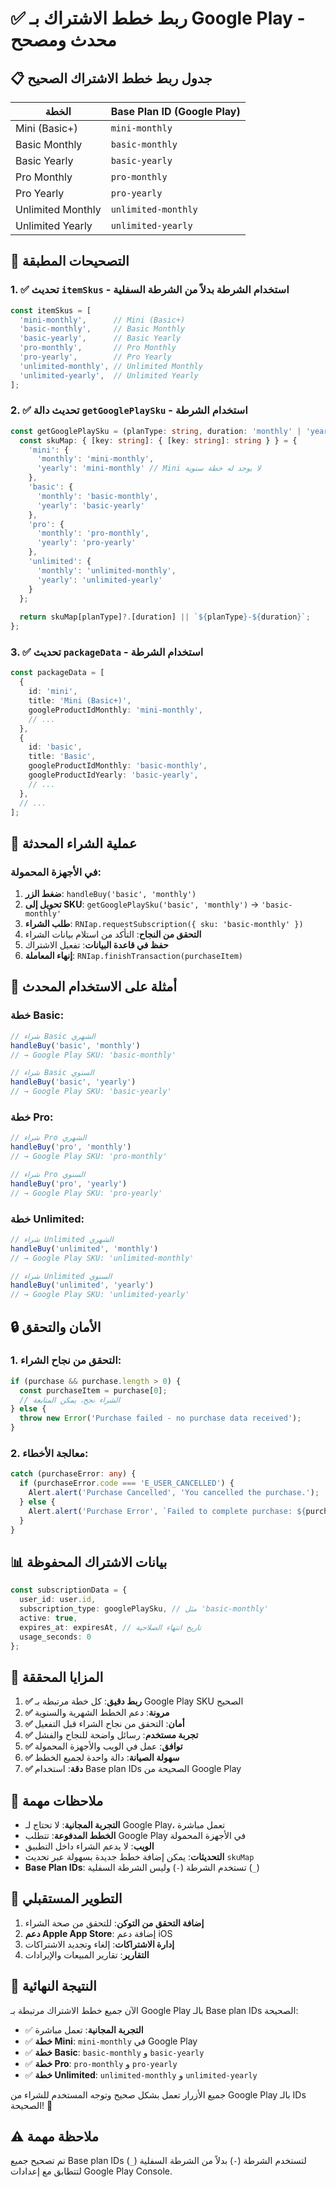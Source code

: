# ✅ ربط خطط الاشتراك بـ Google Play - محدث ومصحح

## 📋 جدول ربط خطط الاشتراك الصحيح

| الخطة | Base Plan ID (Google Play) |
|-------|---------------------------|
| Mini (Basic+) | `mini-monthly` |
| Basic Monthly | `basic-monthly` |
| Basic Yearly | `basic-yearly` |
| Pro Monthly | `pro-monthly` |
| Pro Yearly | `pro-yearly` |
| Unlimited Monthly | `unlimited-monthly` |
| Unlimited Yearly | `unlimited-yearly` |

## 🔧 التصحيحات المطبقة

### 1. ✅ تحديث `itemSkus` - استخدام الشرطة بدلاً من الشرطة السفلية
```typescript
const itemSkus = [
  'mini-monthly',      // Mini (Basic+)
  'basic-monthly',     // Basic Monthly
  'basic-yearly',      // Basic Yearly
  'pro-monthly',       // Pro Monthly
  'pro-yearly',        // Pro Yearly
  'unlimited-monthly', // Unlimited Monthly
  'unlimited-yearly',  // Unlimited Yearly
];
```

### 2. ✅ تحديث دالة `getGooglePlaySku` - استخدام الشرطة
```typescript
const getGooglePlaySku = (planType: string, duration: 'monthly' | 'yearly'): string => {
  const skuMap: { [key: string]: { [key: string]: string } } = {
    'mini': {
      'monthly': 'mini-monthly',
      'yearly': 'mini-monthly' // Mini لا يوجد له خطة سنوية
    },
    'basic': {
      'monthly': 'basic-monthly',
      'yearly': 'basic-yearly'
    },
    'pro': {
      'monthly': 'pro-monthly',
      'yearly': 'pro-yearly'
    },
    'unlimited': {
      'monthly': 'unlimited-monthly',
      'yearly': 'unlimited-yearly'
    }
  };
  
  return skuMap[planType]?.[duration] || `${planType}-${duration}`;
};
```

### 3. ✅ تحديث `packageData` - استخدام الشرطة
```typescript
const packageData = [
  {
    id: 'mini',
    title: 'Mini (Basic+)',
    googleProductIdMonthly: 'mini-monthly',
    // ...
  },
  {
    id: 'basic',
    title: 'Basic',
    googleProductIdMonthly: 'basic-monthly',
    googleProductIdYearly: 'basic-yearly',
    // ...
  },
  // ...
];
```

## 🚀 عملية الشراء المحدثة

### في الأجهزة المحمولة:
1. **ضغط الزر**: `handleBuy('basic', 'monthly')`
2. **تحويل إلى SKU**: `getGooglePlaySku('basic', 'monthly')` → `'basic-monthly'`
3. **طلب الشراء**: `RNIap.requestSubscription({ sku: 'basic-monthly' })`
4. **التحقق من النجاح**: التأكد من استلام بيانات الشراء
5. **حفظ في قاعدة البيانات**: تفعيل الاشتراك
6. **إنهاء المعاملة**: `RNIap.finishTransaction(purchaseItem)`

## 📱 أمثلة على الاستخدام المحدث

### خطة Basic:
```typescript
// شراء Basic الشهري
handleBuy('basic', 'monthly') 
// → Google Play SKU: 'basic-monthly'

// شراء Basic السنوي
handleBuy('basic', 'yearly')
// → Google Play SKU: 'basic-yearly'
```

### خطة Pro:
```typescript
// شراء Pro الشهري
handleBuy('pro', 'monthly')
// → Google Play SKU: 'pro-monthly'

// شراء Pro السنوي
handleBuy('pro', 'yearly')
// → Google Play SKU: 'pro-yearly'
```

### خطة Unlimited:
```typescript
// شراء Unlimited الشهري
handleBuy('unlimited', 'monthly')
// → Google Play SKU: 'unlimited-monthly'

// شراء Unlimited السنوي
handleBuy('unlimited', 'yearly')
// → Google Play SKU: 'unlimited-yearly'
```

## 🔒 الأمان والتحقق

### 1. التحقق من نجاح الشراء:
```typescript
if (purchase && purchase.length > 0) {
  const purchaseItem = purchase[0];
  // الشراء نجح، يمكن المتابعة
} else {
  throw new Error('Purchase failed - no purchase data received');
}
```

### 2. معالجة الأخطاء:
```typescript
catch (purchaseError: any) {
  if (purchaseError.code === 'E_USER_CANCELLED') {
    Alert.alert('Purchase Cancelled', 'You cancelled the purchase.');
  } else {
    Alert.alert('Purchase Error', `Failed to complete purchase: ${purchaseError.message}`);
  }
}
```

## 📊 بيانات الاشتراك المحفوظة

```typescript
const subscriptionData = {
  user_id: user.id,
  subscription_type: googlePlaySku, // مثل 'basic-monthly'
  active: true,
  expires_at: expiresAt, // تاريخ انتهاء الصلاحية
  usage_seconds: 0
};
```

## 🎯 المزايا المحققة

1. **✅ ربط دقيق**: كل خطة مرتبطة بـ Google Play SKU الصحيح
2. **✅ مرونة**: دعم الخطط الشهرية والسنوية
3. **✅ أمان**: التحقق من نجاح الشراء قبل التفعيل
4. **✅ تجربة مستخدم**: رسائل واضحة للنجاح والفشل
5. **✅ توافق**: عمل في الويب والأجهزة المحمولة
6. **✅ سهولة الصيانة**: دالة واحدة لجميع الخطط
7. **✅ دقة**: استخدام Base plan IDs الصحيحة من Google Play

## 📝 ملاحظات مهمة

- **التجربة المجانية**: لا تحتاج لـ Google Play، تعمل مباشرة
- **الخطط المدفوعة**: تتطلب Google Play في الأجهزة المحمولة
- **الويب**: لا يدعم الشراء داخل التطبيق
- **التحديثات**: يمكن إضافة خطط جديدة بسهولة عبر تحديث `skuMap`
- **Base Plan IDs**: تستخدم الشرطة (`-`) وليس الشرطة السفلية (`_`)

## 🔄 التطوير المستقبلي

1. **إضافة التحقق من التوكن**: للتحقق من صحة الشراء
2. **دعم Apple App Store**: إضافة دعم iOS
3. **إدارة الاشتراكات**: إلغاء وتجديد الاشتراكات
4. **التقارير**: تقارير المبيعات والإيرادات

## 🎉 النتيجة النهائية

الآن جميع خطط الاشتراك مرتبطة بـ Google Play بالـ Base plan IDs الصحيحة:
- ✅ **التجربة المجانية**: تعمل مباشرة
- ✅ **خطة Mini**: `mini-monthly` في Google Play
- ✅ **خطة Basic**: `basic-monthly` و `basic-yearly`
- ✅ **خطة Pro**: `pro-monthly` و `pro-yearly`
- ✅ **خطة Unlimited**: `unlimited-monthly` و `unlimited-yearly`

جميع الأزرار تعمل بشكل صحيح وتوجه المستخدم للشراء من Google Play بالـ IDs الصحيحة! 🚀

## ⚠️ ملاحظة مهمة

تم تصحيح جميع Base plan IDs لتستخدم الشرطة (`-`) بدلاً من الشرطة السفلية (`_`) لتتطابق مع إعدادات Google Play Console. 